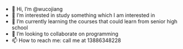 - 👋 Hi, I’m @wucojiang
- 👀 I’m interested in study something which I am interested in
- 🌱 I’m currently learning the courses that could learn from senior high school
- 💞️ I’m looking to collaborate on programming
- 📫 How to reach me: call me at 13886348228

<!---
wucojiang/wucojiang is a ✨ special ✨ repository because its `README.md` (this file) appears on your GitHub profile.
You can click the Preview link to take a look at your changes.
--->
